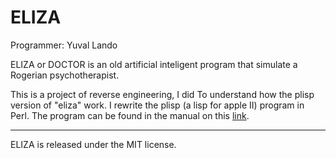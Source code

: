 ELIZA
=========================

Programmer: Yuval Lando

ELIZA or DOCTOR is an old artificial inteligent program
that simulate a Rogerian psychotherapist.

This is a project of reverse engineering, I did
To understand how the plisp version of "eliza" work.
I rewrite the plisp (a lisp for apple II) program in Perl.
The program can be found in the manual on this [link](http://home.comcast.net/~oneelkruns/).

-------
ELIZA is released under the MIT license.
